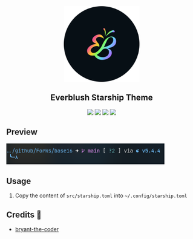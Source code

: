 <div align="center">
<img align="center" src="https://raw.githubusercontent.com/Everblush/assets/main/logo.png" height="200px" width="200px" alt="logo">
</div>

<h2 align="center">Everblush Starship Theme</h2>

<p align="center">
<img src="https://img.shields.io/github/stars/Everblush/starship?color=e5c76b&labelColor=1e2528&style=for-the-badge"> <img src="https://img.shields.io/github/issues/Everblush/starship?color=67b0e8&labelColor=1e2528&style=for-the-badge">
<img src="https://img.shields.io/static/v1?label=license&message=MIT&color=8ccf7e&labelColor=1e2528&style=for-the-badge">
<img src="https://img.shields.io/github/forks/Everblush/starship?color=e74c4c&labelColor=1e2528&style=for-the-badge">
</p>

## Preview

![Starship](assets/screenshot.png)

## Usage

1. Copy the content of `src/starship.toml` into `~/.config/starship.toml`

## Credits 💝

- [bryant-the-coder](https://github.com/bryant-the-coder)

